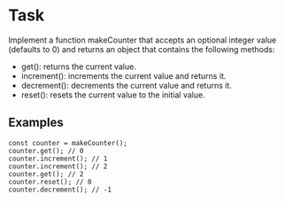 # Task

Implement a function makeCounter that accepts an optional integer value (defaults to 0) and returns an object that contains the following methods:

- get(): returns the current value.
- increment(): increments the current value and returns it.
- decrement(): decrements the current value and returns it.
- reset(): resets the current value to the initial value.

## Examples

```
const counter = makeCounter();
counter.get(); // 0
counter.increment(); // 1
counter.increment(); // 2
counter.get(); // 2
counter.reset(); // 0
counter.decrement(); // -1
```
